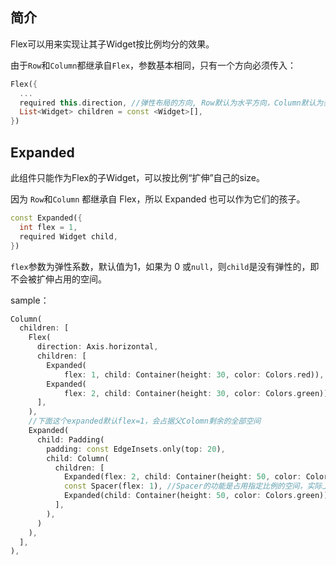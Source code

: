 ## 简介

Flex可以用来实现让其子Widget按比例均分的效果。

由于`Row`和`Column`都继承自`Flex`，参数基本相同，只有一个方向必须传入：

```dart
Flex({
  ...
  required this.direction, //弹性布局的方向, Row默认为水平方向，Column默认为垂直方向
  List<Widget> children = const <Widget>[],
})
```

## Expanded

此组件只能作为Flex的子Widget，可以按比例“扩伸”自己的size。

因为 `Row`和`Column` 都继承自 Flex，所以 Expanded 也可以作为它们的孩子。

```dart
const Expanded({
  int flex = 1, 
  required Widget child,
})
```

`flex`参数为弹性系数，默认值为1，如果为 0 或`null`，则`child`是没有弹性的，即不会被扩伸占用的空间。

sample：

```dart
Column(
  children: [
    Flex(
      direction: Axis.horizontal,
      children: [
        Expanded(
            flex: 1, child: Container(height: 30, color: Colors.red)),
        Expanded(
            flex: 2, child: Container(height: 30, color: Colors.green))
      ],
    ),
    //下面这个expanded默认flex=1，会占据父Colomn剩余的全部空间
    Expanded(
      child: Padding(
        padding: const EdgeInsets.only(top: 20),
        child: Column(
          children: [
            Expanded(flex: 2, child: Container(height: 50, color: Colors.red)),
            const Spacer(flex: 1), //Spacer的功能是占用指定比例的空间，实际上它只是Expanded的一个包装类
            Expanded(child: Container(height: 50, color: Colors.green)),
          ],
        ),
      )
    ),
  ],
),
```

